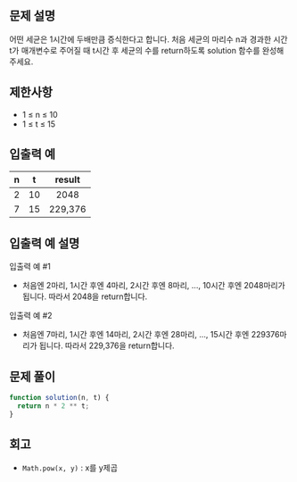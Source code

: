 ## 문제 설명

어떤 세균은 1시간에 두배만큼 증식한다고 합니다. 처음 세균의 마리수 n과 경과한 시간 t가 매개변수로 주어질 때 t시간 후 세균의 수를 return하도록 solution 함수를 완성해주세요.

## 제한사항

- 1 ≤ n ≤ 10
- 1 ≤ t ≤ 15

## 입출력 예

|  n  |  t  | result  |
| :-: | :-: | :-----: |
|  2  | 10  |  2048   |
|  7  | 15  | 229,376 |

## 입출력 예 설명

입출력 예 #1

- 처음엔 2마리, 1시간 후엔 4마리, 2시간 후엔 8마리, ..., 10시간 후엔 2048마리가 됩니다. 따라서 2048을 return합니다.

입출력 예 #2

- 처음엔 7마리, 1시간 후엔 14마리, 2시간 후엔 28마리, ..., 15시간 후엔 229376마리가 됩니다. 따라서 229,376을 return합니다.

## 문제 풀이

```js
function solution(n, t) {
  return n * 2 ** t;
}
```

## 회고

- `Math.pow(x, y)` : x를 y제곱
